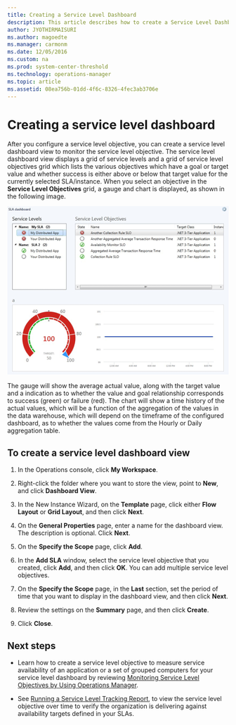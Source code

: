 ```yaml
---
title: Creating a Service Level Dashboard
description: This article describes how to create a Service Level Dashboard in the Operations Manager console to visualize IT service availability metrics.
author: JYOTHIRMAISURI
ms.author: magoedte
ms.manager: carmonm
ms.date: 12/05/2016
ms.custom: na
ms.prod: system-center-threshold
ms.technology: operations-manager
ms.topic: article
ms.assetid: 08ea756b-01dd-4f6c-8326-4fec3ab3706e
---
```


# Creating a service level dashboard

After you configure a service level objective, you can create a service level dashboard view to monitor the service level objective. The service level dashboard view displays a grid of service levels and a grid of service level objectives grid which lists the various objectives which have a goal or target value and whether success is either above or below that target value for the currently selected SLA/instance. When you select an objective in the **Service Level Objectives** grid, a gauge and chart is displayed, as shown in the following image.  
  
![example of service level dashboard](./media/manage-monitor-sla-create-dashboard/om2016-operations-console-sladashboard.png)  
  
The gauge will show the average actual value, along with the target value and a indication as to whether the value and goal relationship corresponds to success (green) or failure (red). The chart will show a time history of the actual values, which will be a function of the aggregation of the values in the data warehouse, which will depend on the timeframe of the configured dashboard, as to whether the values come from the Hourly or Daily aggregation table.  
  
## To create a service level dashboard view  
  
1.  In the Operations console, click **My Workspace**.  
  
2.  Right-click the folder where you want to store the view, point to **New**, and click **Dashboard View**.  
  
3.  In the New Instance Wizard, on the **Template** page, click either **Flow Layout** or **Grid Layout**, and then click **Next**.  
  
4.  On the **General Properties** page, enter a name for the dashboard view. The description is optional. Click **Next**.  
  
5.  On the **Specify the Scope** page, click **Add**.  
  
6.  In the **Add SLA** window, select the service level objective that you created, click **Add**, and then click **OK**. You can add multiple service level objectives.  
  
7.  On the **Specify the Scope** page, in the **Last** section, set the period of time that you want to display in the dashboard view, and then click **Next**.  
  
8.  Review the settings on the **Summary** page, and then click **Create**.  
  
9. Click **Close**.  
  
## Next steps

- Learn how to create a service level objective to measure service availability of an application or a set of grouped computers for your service level dashboard by reviewing [Monitoring Service Level Objectives by Using Operations Manager](manage-monitor-sla-overview.md).
 
- See [Running a Service Level Tracking Report](manage-monitor-sla-reports.md), to view the service level objective over time to verify the organization is delivering against availability targets defined in your SLAs.  
